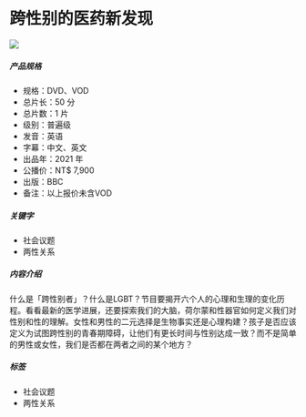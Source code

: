 # 跨性别的医药新发现

![](https://www.e-harvest.com.tw/upload/BBC_3782.jpg)

##### 产品规格

-   规格：DVD、VOD
-   总片长：50 分
-   总片数：1 片
-   级别：普遍级
-   发音：英语
-   字幕：中文、英文
-   出品年：2021 年
-   公播价：NT$ 7,900
-   出版：BBC
-   备注：以上报价未含VOD

##### 关键字

-   社会议题
-   两性关系

##### 内容介绍

什么是「跨性别者」？什么是LGBT？节目要揭开六个人的心理和生理的变化历程。看看最新的医学进展，还要探索我们的大脑，荷尔蒙和性器官如何定义我们对性别和性的理解。女性和男性的二元选择是生物事实还是心理构建？孩子是否应该定义为试图跨性别的青春期障碍，让他们有更长时间与性别达成一致？而不是简单的男性或女性，我们是否都在两者之间的某个地方？

##### 标签

-   社会议题
-   两性关系